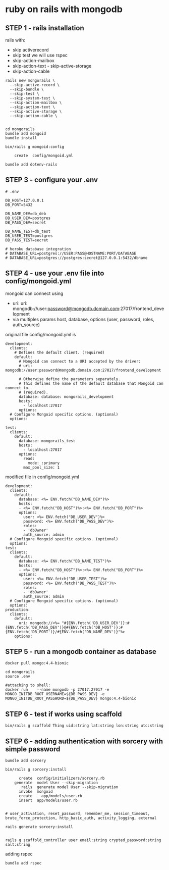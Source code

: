 # ruby on rails with mongodb


## STEP 1 - rails installation

rails with:
- skip activerecord
- skip test we will use rspec
- skip-action-mailbox
- skip-action-text - skip-active-storage
- skip-action-cable

```
rails new mongorails \
  --skip-active-record \
  --skip-bundle \
  --skip-test \
  --skip-system-test \
  --skip-action-mailbox \
  --skip-action-text \
  --skip-active-storage \
  --skip-action-cable \


cd mongorails
bundle add mongoid
bundle install

bin/rails g mongoid:config

	create  config/mongoid.yml

bundle add dotenv-rails
```


## STEP 3 - configure your .env

```
# .env

DB_HOST=127.0.0.1
DB_PORT=5432

DB_NAME_DEV=db_deb
DB_USER_DEV=postgres
DB_PASS_DEV=secret

DB_NAME_TEST=db_test
DB_USER_TEST=postgres
DB_PASS_TEST=secret

# heroku database integration
# DATABASE_URL=postgres://USER:PASS@HOSTNAME:PORT/DATABASE
# DATABASE_URL=postgres://postgres:secret@127.0.0.1:5432/dbname
```


## STEP 4 - use your .env file into config/mongoid.yml

mongoid can connect using

- uri: uri: mongodb://user:password@mongodb.domain.com:27017/frontend_development
- via multiples params host, database, options (user, password, roles, auth_source)

original file config/mongoid.yml is
```
development:
  clients:
    # Defines the default client. (required)
    default:
      # Mongoid can connect to a URI accepted by the driver:
      # uri: mongodb://user:password@mongodb.domain.com:27017/frontend_development

      # Otherwise define the parameters separately.
      # This defines the name of the default database that Mongoid can connect to.
      # (required).
      database: database: mongorails_development
      hosts:
        - localhost:27017
      options:
  # Configure Mongoid specific options. (optional)
  options:

test:
  clients:
    default:
      database: mongorails_test
      hosts:
        - localhost:27017
      options:
        read:
          mode: :primary
        max_pool_size: 1
```

modified file in config/mongoid.yml

```
development:
  clients:
    default:
      database: <%= ENV.fetch("DB_NAME_DEV")%>
      hosts:
      - <%= ENV.fetch("DB_HOST")%>:<%= ENV.fetch("DB_PORT")%>
      options:
        user: <%= ENV.fetch("DB_USER_DEV")%>
        password: <%= ENV.fetch("DB_PASS_DEV")%>
        roles:
        - 'dbOwner'
        auth_source: admin
  # Configure Mongoid specific options. (optional)
  options:
test:
  clients:
    default:
      database: <%= ENV.fetch("DB_NAME_TEST")%>
      hosts:
      - <%= ENV.fetch("DB_HOST")%>:<%= ENV.fetch("DB_PORT")%>
      options:
        user: <%= ENV.fetch("DB_USER_TEST")%>
        password: <%= ENV.fetch("DB_PASS_TEST")%>
        roles:
        - 'dbOwner'
        auth_source: admin
  # Configure Mongoid specific options. (optional)
  options:
production:
  clients:
    default:
      uri: mongodb://<%= "#{ENV.fetch('DB_USER_DEV')}:#{ENV.fetch('DB_PASS_DEV')}@#{ENV.fetch('DB_HOST')}:#{ENV.fetch('DB_PORT')}/#{ENV.fetch('DB_NAME_DEV')}"%>
    options:

```


## STEP 5 - run a mongodb container as database

```
docker pull mongo:4.4-bionic

cd mongorails
source .env

#attaching to shell:
docker run    --name mongodb -p 27017:27017 -e MONGO_INITDB_ROOT_USERNAME=${DB_PASS_DEV} -e MONGO_INITDB_ROOT_PASSWORD=${DB_PASS_DEV} mongo:4.4-bionic

```


## STEP 6 - test if works using scaffold


```
bin/rails g scaffold Thing uid:string lat:string lon:string utc:string
```



## STEP 6 - adding authentication with sorcery with simple password


```
bundle add sorcery

bin/rails g sorcery:install

      create  config/initializers/sorcery.rb
    generate  model User --skip-migration
       rails  generate model User --skip-migration
      invoke  mongoid
      create    app/models/user.rb
      insert  app/models/user.rb


# user_activation, reset_password, remember_me, session_timeout, brute_force_protection, http_basic_auth, activity_logging, external

rails generate sorcery:install


rails g scaffold_controller user email:string crypted_password:string salt:string

```







adding rspec

```
bundle add rspec
```


